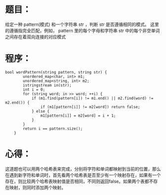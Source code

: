 # 题目：
给定一种 pattern(模式) 和一个字符串 str ，判断 str 是否遵循相同的模式。
这里的遵循指完全匹配，例如， pattern 里的每个字母和字符串 str 中的每个非空单词之间存在着双向连接的对应模式
# 程序：
~~~
bool wordPattern(string pattern, string str) {
        unordered_map<char, int> m1;
        unordered_map<string, int> m2;
        istringstream in(str);
        int i = 0;
        for (string word; in >> word; ++i) {
            if (m1.find(pattern[i]) != m1.end() || m2.find(word) != m2.end()) {
                if (m1[pattern[i]] != m2[word]) return false;
            } else {
                m1[pattern[i]] = m2[word] = i + 1;
            }
        }
        return i == pattern.size();
    }
~~~
# 心得：
这道题也可以用两个哈希表来完成，分别将字符和单词都映射到当前的位置，那么在遇到新字符和单词时，首先看两个哈希表是否至少有一个映射存在，如果有一个存在，则比较两个哈希表映射值是否相同，不同则返回false。如果两个表都不存在映射，则同时添加两个映射。
